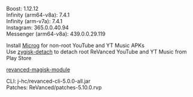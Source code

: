 Boost: 1.12.12  
Infinity (arm64-v8a): 7.4.1  
Infinity (arm-v7a): 7.4.1  
Instagram: 365.0.0.40.94  
Messenger (arm64-v8a): 439.0.0.29.119  

Install [Microg](https://github.com/ReVanced/GmsCore/releases) for non-root YouTube and YT Music APKs  
Use [zygisk-detach](https://github.com/j-hc/zygisk-detach) to detach root ReVanced YouTube and YT Music from Play Store  

[revanced-magisk-module](https://github.com/j-hc/revanced-magisk-module)
  
CLI: j-hc/revanced-cli-5.0.0-all.jar  
Patches: ReVanced/patches-5.10.0.rvp    
